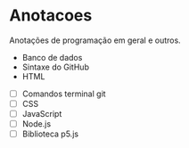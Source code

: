 # Anotacoes
Anotações de programação em geral e outros.
* Banco de dados
* Sintaxe do GitHub
* HTML
- [ ] Comandos terminal git
- [ ] CSS
- [ ] JavaScript
- [ ] Node.js
- [ ] Biblioteca p5.js
